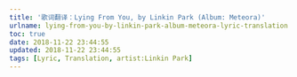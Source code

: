 ```yaml
---
title: '歌词翻译：Lying From You, by Linkin Park (Album: Meteora)'
urlname: lying-from-you-by-linkin-park-album-meteora-lyric-translation
toc: true
date: 2018-11-22 23:44:55
updated: 2018-11-22 23:44:55
tags: [Lyric, Translation, artist:Linkin Park]
---
```


